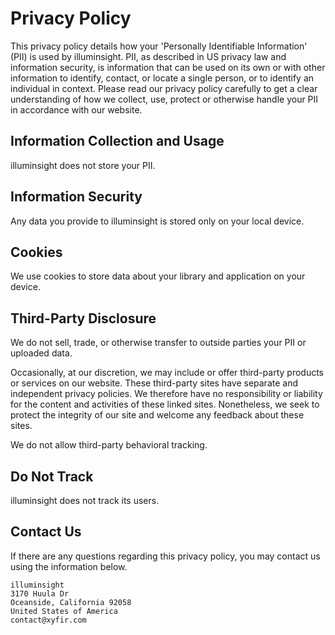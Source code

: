 # Privacy Policy

This privacy policy details how your 'Personally Identifiable Information' (PII) is used by illuminsight. PII, as described in US privacy law and information security, is information that can be used on its own or with other information to identify, contact, or locate a single person, or to identify an individual in context. Please read our privacy policy carefully to get a clear understanding of how we collect, use, protect or otherwise handle your PII in accordance with our website.

## Information Collection and Usage

illuminsight does not store your PII.

## Information Security

Any data you provide to illuminsight is stored only on your local device.

## Cookies

We use cookies to store data about your library and application on your device.

## Third-Party Disclosure

We do not sell, trade, or otherwise transfer to outside parties your PII or uploaded data.

Occasionally, at our discretion, we may include or offer third-party products or services on our website. These third-party sites have separate and independent privacy policies. We therefore have no responsibility or liability for the content and activities of these linked sites. Nonetheless, we seek to protect the integrity of our site and welcome any feedback about these sites.

We do not allow third-party behavioral tracking.

## Do Not Track

illuminsight does not track its users.

## Contact Us

If there are any questions regarding this privacy policy, you may contact us using the information below.

```
illuminsight
3170 Huula Dr
Oceanside, California 92058
United States of America
contact@xyfir.com
```
